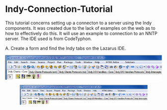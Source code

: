 # Indy-Connection-Tutorial

This tutorial concerns setting up a connecton to a server using the Indy components.  It was created due to the lack of examples on the web as to how to effectively do this.  It will use an example to connection to an NNTP server.  The IDE used is from CodeTyphon.

A. Create a form and find the Indy tabs on the Lazarus IDE.


![Screenshot](/image/Indy.png)
<p align="center">
  <img src="/image/Indy.png" width="411" height="64">
</p>
